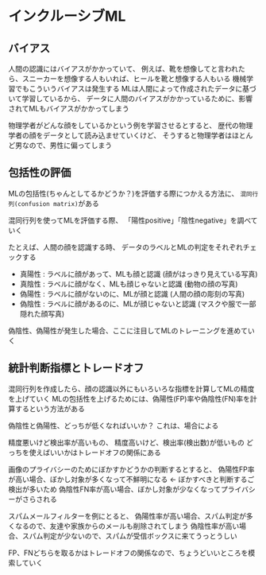 # インクルーシブML

## バイアス

人間の認識にはバイアスがかかっていて、
例えば、靴を想像してと言われたら、スニーカーを想像する人もいれば、ヒールを靴と想像する人もいる
機械学習でもこういうバイアスは発生する
MLは人間によって作成されたデータに基づいて学習しているから、
データに人間のバイアスがかかっているために、影響されてMLもバイアスがかかってしまう

物理学者がどんな顔をしているかという例を学習させるとすると、
歴代の物理学者の顔をデータとして読み込ませていくけど、
そうすると物理学者はほとんど男なので、男性に偏ってしまう

## 包括性の評価

MLの包括性(ちゃんとしてるかどうか？)を評価する際につかえる方法に、
`混同行列(confusion matrix)`がある

混同行列を使ってMLを評価する際、
「陽性positive」「陰性negative」を調べていく

たとえば、人間の顔を認識する時、
データのラベルとMLの判定をそれぞれチェックする
- 真陽性 : ラベルに顔があって、MLも顔と認識             (顔がはっきり見えている写真)
- 真陰性 : ラベルに顔がなく、MLも顔じゃないと認識       (動物の顔の写真)
- 偽陽性 : ラベルに顔がないのに、MLが顔と認識           (人間の顔の彫刻の写真)
- 偽陰性 : ラベルに顔があるのに、MLが顔じゃないと認識   (マスクや服で一部隠れた顔写真)

偽陰性、偽陽性が発生した場合、ここに注目してMLのトレーニングを進めていく

## 統計判断指標とトレードオフ

混同行列を作成したら、顔の認識以外にもいろいろな指標を計算してMLの精度を上げていく
MLの包括性を上げるためには、偽陽性(FP)率や偽陰性(FN)率を計算するという方法がある

偽陰性と偽陽性、どっちが低くなればいいか？
これは、場合による

精度悪いけど検出率が高いもの、
精度高いけど、検出率(検出数)が低いもの
どっちを使えばいいかはトレードオフの関係にある

画像のプライバシーのためにぼかすかどうかの判断するとすると、
偽陽性FP率が高い場合、ぼかし対象が多くなって不鮮明になる ← ぼかすべきと判断するご検出が多いため
偽陰性FN率が高い場合、ぼかし対象が少なくなってプライバシーがさらされる

スパムメールフィルターを例にとると、
偽陽性率が高い場合、スパム判定が多くなるので、友達や家族からのメールも削除されてしまう
偽陰性率が高い場合、スパム判定が少ないので、スパムが受信ボックスに来てうっとうしい

FP、FNどちらを取るかはトレードオフの関係なので、ちょうどいいところを模索していく

